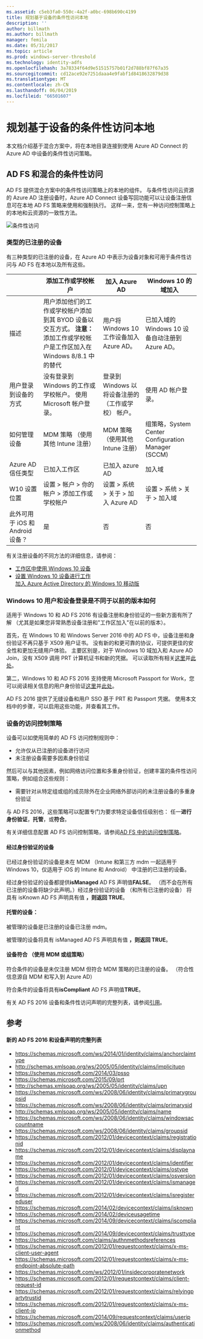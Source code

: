 ```yaml
---
ms.assetid: c5eb3fa0-550c-4a2f-a0bc-698b690c4199
title: 规划基于设备的条件性访问本地
description: ''
author: billmath
ms.author: billmath
manager: femila
ms.date: 05/31/2017
ms.topic: article
ms.prod: windows-server-threshold
ms.technology: identity-adfs
ms.openlocfilehash: 3a78334f64d9e51515757b01f2d788bf87f67a35
ms.sourcegitcommit: cd12ace92e7251daaa4e9fabf1d8418632879d38
ms.translationtype: MT
ms.contentlocale: zh-CN
ms.lasthandoff: 06/04/2019
ms.locfileid: "66501607"
---
```

# <a name="plan-device-based-conditional-access-on-premises"></a>规划基于设备的条件性访问本地


本文档介绍基于混合方案中，将在本地目录连接到使用 Azure AD Connect 的 Azure AD 中设备的条件性访问策略。     

## <a name="ad-fs-and-hybrid-conditional-access"></a>AD FS 和混合的条件性访问  

AD FS 提供混合方案中的条件性访问策略上的本地的组件。  与条件性访问云资源的 Azure AD 注册设备时，Azure AD Connect 设备写回功能可以让设备注册信息可在本地 AD FS 策略来使用和强制执行。  这样一来，您有一种访问控制策略上的本地和云资源的一致性方法。  

![条件性访问](media/Plan-Device-based-Conditional-Access-on-Premises/ADFS_ITPRO4.png)  

### <a name="types-of-registered-devices"></a>类型的已注册的设备  
有三种类型的已注册的设备，在 Azure AD 中表示为设备对象和可用于条件性访问与 AD FS 在本地以及所有这些。  

| |添加工作或学校帐户  |加入 Azure AD  |Windows 10 的域加入    
| --- | --- |--- | --- |
|描述    |  用户添加他们的工作或学校帐户添加到其 BYOD 设备以交互方式。  **注意：** 添加工作或学校帐户是工作区加入在 Windows 8/8.1 中的替代       | 用户将 Windows 10 工作设备加入 Azure AD。|已加入域的 Windows 10 设备自动注册到 Azure AD。|           
|用户登录到设备的方式     |  没有登录到 Windows 的工作或学校帐户。  使用 Microsoft 帐户登录。       |   登录到 Windows 以将设备注册的 （工作或学校） 帐户。      |     使用 AD 帐户登录。|      
|如何管理设备    |      MDM 策略 （使用其他 Intune 注册）   | MDM 策略 （使用其他 Intune 注册）        |   组策略，System Center Configuration Manager (SCCM) |
|Azure AD 信任类型|已加入工作区|已加入 azure AD|加入域  |     
|W10 设置位置    | 设置 > 帐户 > 你的帐户 > 添加工作或学校帐户        | 设置 > 系统 > 关于 > 加入 Azure AD       |   设置 > 系统 > 关于 > 加入域 |       
|此外可用于 iOS 和 Android 设备？   |    是     |       否  |   否   |   

  

有关注册设备的不同方法的详细信息，请参阅：  
* [工作区中使用 Windows 10 设备](https://azure.microsoft.com/documentation/articles/active-directory-azureadjoin-windows10-devices/)  
* [设置 Windows 10 设备进行工作](https://jairocadena.com/2016/01/18/setting-up-windows-10-devices-for-work-domain-join-azure-ad-join-and-add-work-or-school-account/)  
[加入 Azure Active Directory 的 Windows 10 移动版](https://technet.microsoft.com/itpro/windows/manage/join-windows-10-mobile-to-azure-active-directory)  

### <a name="how-windows-10-user-and-device-sign-on-is-different-from-previous-versions"></a>Windows 10 用户和设备登录是不同于以前的版本如何  
适用于 Windows 10 和 AD FS 2016 有设备注册和身份验证的一些新方面有所了解 （尤其是如果您非常熟悉设备注册和"工作区加入"在以前的版本）。  

首先，在 Windows 10 和 Windows Server 2016 中的 AD FS 中，设备注册和身份验证不再只基于 X509 用户证书。  没有新的和更可靠的协议，可提供更佳的安全性和更加无缝用户体验。  主要区别是，对于 Windows 10 域加入和 Azure AD Join，没有 X509 调用 PRT 计算机证书和新的凭据。  可以读取所有相关[这里](https://jairocadena.com/2016/01/18/how-domain-join-is-different-in-windows-10-with-azure-ad/)并[此处](https://jairocadena.com/2016/02/01/azure-ad-join-what-happens-behind-the-scenes/)。  

第二，Windows 10 和 AD FS 2016 支持使用 Microsoft Passport for Work，您可以阅读相关信息的用户身份验证[这里](https://jairocadena.com/2016/03/09/azure-ad-and-microsoft-passport-for-work-in-windows-10/)并[此处](https://azure.microsoft.com/documentation/articles/active-directory-azureadjoin-passport-deployment/)。  

AD FS 2016 提供了无缝设备和用户 SSO 基于 PRT 和 Passport 凭据。  使用本文档中的步骤，可以启用这些功能，并查看其工作。  

### <a name="device-access-control-policies"></a>设备的访问控制策略  
设备可以如使用简单的 AD FS 访问控制规则中：  

- 允许仅从已注册的设备进行访问   
- 未注册设备需要多因素身份验证  

然后可以与其他因素，例如网络访问位置和多重身份验证，创建丰富的条件性访问策略，例如组合这些规则：  


- 需要针对从特定组或组的成员除外在企业网络外部访问的未注册设备的多重身份验证  

与 AD FS 2016，这些策略可以配置专门为要求特定设备信任级别也： 任一**进行身份验证**，**托管**，或**符合**。  

有关详细信息配置 AD FS 访问控制策略，请参阅[AD FS 中的访问控制策略](../../ad-fs/operations/Access-Control-Policies-in-AD-FS.md)。  

#### <a name="authenticated-devices"></a>经过身份验证的设备  
已经过身份验证的设备是未在 MDM （Intune 和第三方 mdm 一起适用于 Windows 10，仅适用于 iOS 的 Intune 和 Android） 中注册的已注册的设备。   

经过身份验证的设备都提供**isManaged** AD FS 声明值**FALSE**。 （而不会在所有已注册的设备将缺少此声明。）经过身份验证的设备 （和所有已注册的设备） 将具有 isKnown AD FS 声明具有值 **，则返回 TRUE**。  

#### <a name="managed-devices"></a>托管的设备：   

被管理的设备是已注册的设备已注册 mdm。  

被管理的设备将具有 isManaged AD FS 声明具有值 **，则返回 TRUE**。  

#### <a name="devices-compliant-with-mdm-or-group-policies"></a>设备符合 （使用 MDM 或组策略）  
符合条件的设备是未仅注册 MDM 但符合 MDM 策略的已注册的设备。 （符合性信息源自 MDM 和写入到 Azure AD）  

符合条件的设备将具有**isCompliant** AD FS 声明值**TRUE**。    

有关 AD FS 2016 设备和条件性访问声明的完整列表，请参阅[引用](#reference)。  


## <a name="reference"></a>参考  
#### <a name="complete-list-of-new-ad-fs-2016-and-device-claims"></a>新的 AD FS 2016 和设备声明的完整列表  

* https://schemas.microsoft.com/ws/2014/01/identity/claims/anchorclaimtype  
* http://schemas.xmlsoap.org/ws/2005/05/identity/claims/implicitupn  
* https://schemas.microsoft.com/2014/03/psso  
* https://schemas.microsoft.com/2015/09/prt  
* http://schemas.xmlsoap.org/ws/2005/05/identity/claims/upn  
* https://schemas.microsoft.com/ws/2008/06/identity/claims/primarygroupsid  
* https://schemas.microsoft.com/ws/2008/06/identity/claims/primarysid  
* http://schemas.xmlsoap.org/ws/2005/05/identity/claims/name  
* https://schemas.microsoft.com/ws/2008/06/identity/claims/windowsaccountname  
* https://schemas.microsoft.com/ws/2008/06/identity/claims/groupsid  
* https://schemas.microsoft.com/2012/01/devicecontext/claims/registrationid  
* https://schemas.microsoft.com/2012/01/devicecontext/claims/displayname  
* https://schemas.microsoft.com/2012/01/devicecontext/claims/identifier  
* https://schemas.microsoft.com/2012/01/devicecontext/claims/ostype  
* https://schemas.microsoft.com/2012/01/devicecontext/claims/osversion  
* https://schemas.microsoft.com/2012/01/devicecontext/claims/ismanaged  
* https://schemas.microsoft.com/2012/01/devicecontext/claims/isregistereduser  
* https://schemas.microsoft.com/2014/02/devicecontext/claims/isknown  
* https://schemas.microsoft.com/2014/02/deviceusagetime  
* https://schemas.microsoft.com/2014/09/devicecontext/claims/iscompliant  
* https://schemas.microsoft.com/2014/09/devicecontext/claims/trusttype  
* https://schemas.microsoft.com/claims/authnmethodsreferences  
* https://schemas.microsoft.com/2012/01/requestcontext/claims/x-ms-client-user-agent  
* https://schemas.microsoft.com/2012/01/requestcontext/claims/x-ms-endpoint-absolute-path  
* https://schemas.microsoft.com/ws/2012/01/insidecorporatenetwork  
* https://schemas.microsoft.com/2012/01/requestcontext/claims/client-request-id  
* https://schemas.microsoft.com/2012/01/requestcontext/claims/relyingpartytrustid  
* https://schemas.microsoft.com/2012/01/requestcontext/claims/x-ms-client-ip  
* https://schemas.microsoft.com/2014/09/requestcontext/claims/userip  
* https://schemas.microsoft.com/ws/2008/06/identity/claims/authenticationmethod  
